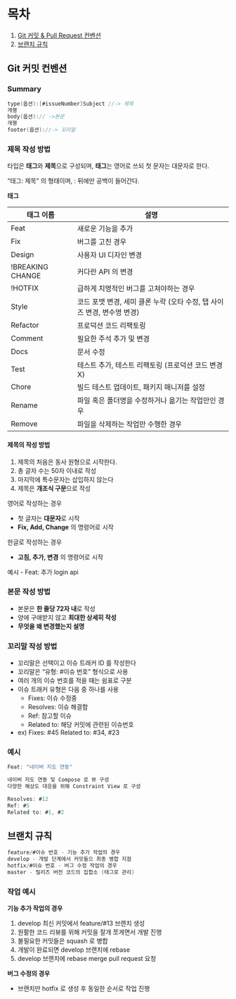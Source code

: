 # 목차

1. [Git 커밋 & Pull Request 컨벤션](#git-커밋-컨벤션)
2. [브랜치 규칙](#브랜치-규칙)


## Git 커밋 컨벤션
  
### Summary

```kotlin
type(옵션):[#issueNumber]Subject //-> 제목
개행
body(옵션):// ->본문
개행
footer(옵션)://-> 꼬리말
```

### 제목 작성 방법

타입은 **태그**와 **제목**으로 구성되며, **태그**는 영어로 쓰되 첫 문자는 대문자로 한다.

“태그: 제목” 의 형태이며, : 뒤에만 공백이 들어간다.

**태그**

| 태그 이름  | 설명 |
| --- | --- |
| Feat | 새로운 기능을 추가 |
| Fix | 버그를 고친 경우 |
| Design | 사용자 UI 디자인 변경 |
| !BREAKING CHANGE | 커다란 API 의 변경 |
| !HOTFIX | 급하게 치명적인 버그를 고쳐야하는 경우 |
| Style | 코드 포맷 변경, 세미 클론 누락 (오타 수정, 탭 사이즈 변경, 변수명 변경) |
| Refactor | 프로덕션 코드 리팩토링 |
| Comment | 필요한 주석 추가 및 변경 |
| Docs | 문서 수정 |
| Test | 테스트 추가, 테스트 리팩토링 (프로덕션 코드 변경 X) |
| Chore | 빌드 테스트 업데이트, 패키지 매니저를 설정 |
| Rename | 파일 혹은 폴더명을 수정하거나 옮기는 작업만인 경우 |
| Remove | 파일을 삭제하는 작업만 수행한 경우 |

#### 제목의 작성 방법

1. 제목의 처음은 동사 원형으로 시작한다.<br>
2. 총 글자 수는 50자 이내로 작성<br>
3. 마지막에 특수문자는 삽입하지 않는다<br>
4. 제목은 **개조식 구문**으로 작성

영어로 작성하는 경우

- 첫 글자는 **대문자**로 시작
- **Fix, Add, Change** 의 명령어로 시작

한글로 작성하는 경우

- **고침, 추가, 변경** 의 명령어로 시작

예시 - Feat: 추가 login api

### 본문 작성 방법

- 본문은 **한 줄당 72자 내**로 작성
- 양에 구애받지 않고 **최대한 상세히 작성**
- **무엇을 왜 변경했는지 설명**

### 꼬리말 작성 방법

- 꼬리말은 선택이고 이슈 트래커 ID 를 작성한다
- 꼬리말은 “유형: #이슈 번호” 형식으로 사용
- 여러 개의 이슈 번호를 적을 때는 쉼표로 구분
- 이슈 트래커 유형은 다음 중 하나를 사용
    - Fixes: 이슈 수정중
    - Resolves: 이슈 해결함
    - Ref: 참고할 이슈
    - Related to: 해당 커밋에 관련된 이슈번호
- ex) Fixes: #45 Related to: #34, #23

### 예시

```kotlin
Feat: "네이버 지도 연동"

네이버 지도 연동 및 Compose 로 뷰 구성
다양한 해상도 대응을 위해 Constraint View 로 구성

Resolves: #12
Ref: #5
Related to: #1, #2
```
## 브랜치 규칙

```swift
feature/#이슈 번호 - 기능 추가 작업의 경우
develop - 개발 단계에서 커밋들으 최종 병합 지점
hotfix/#이슈 번호 - 버그 수정 작업의 경우
master - 릴리즈 버전 코드의 집합소 (태그로 관리)
```

### 작업 예시

**기능 추가 작업의 경우**
1.  develop 최신 커밋에서 feature/#13 브랜치 생성
2. 원활한 코드 리뷰를 위해 커밋을 잘개 쪼게면서 개발 진행
3. 불필요한 커밋들은 squash 로 병합
4. 개발이 완료되면 develop 브랜치에 rebase
5. develop 브랜치에 rebase merge pull request 요청

**버그 수정의 경우**

- 브랜치만 hotfix 로 생성 후 동일한 순서로 작업 진행

